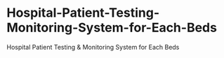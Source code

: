 # Hospital-Patient-Testing-Monitoring-System-for-Each-Beds
Hospital Patient Testing &amp; Monitoring System for Each Beds
